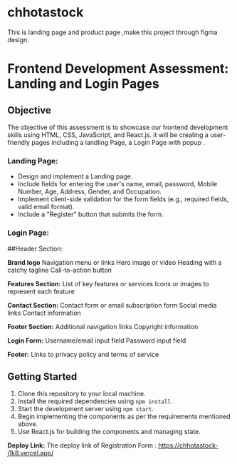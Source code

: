 # chhotastock
This is landing page and product page ,make this project through figma design.
# Frontend Development Assessment: Landing  and  Login Pages

## Objective

The objective of this assessment is to showcase our frontend development skills using HTML, CSS, JavaScript, and React.js. it will be creating a  user-friendly pages including a landling Page, a Login Page with popup .



### Landing Page:

- Design and implement a Landing page.
- Include fields for entering the user's name, email, password, Mobile Number, Age, Address, Gender, and Occupation.
- Implement client-side validation for the form fields (e.g., required fields, valid email format).
- Include a "Register" button that submits the form.

### Login Page:
##Header Section:

**Brand logo**
Navigation menu or links
Hero image or video
Heading with a catchy tagline
Call-to-action button

**Features Section:**
List of key features or services
Icons or images to represent each feature

**Contact Section:**
Contact form or email subscription form
Social media links
Contact information

**Footer Section:**
Additional navigation links
Copyright information


**Login Form:**
Username/email input field
Password input field

**Footer:**
Links to privacy policy and terms of service

## Getting Started

1. Clone this repository to your local machine.
2. Install the required dependencies using `npm install`.
3. Start the development server using `npm start`.
4. Begin implementing the components as per the requirements mentioned above.
5. Use React.js for building the components and managing state.

**Deploy Link:**
The deploy link of Registration Form : https://chhotastock-j1k8.vercel.app/



